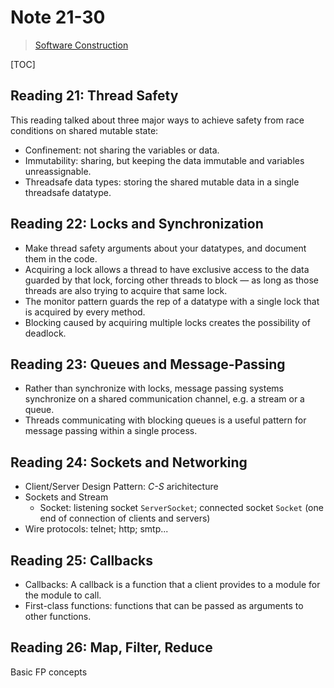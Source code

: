 # Note 21-30

> [Software Construction](http://web.mit.edu/6.031/www/sp21/)

[TOC]

## Reading 21: Thread Safety

This reading talked about three major ways to achieve safety from race conditions on shared mutable state:

* Confinement: not sharing the variables or data.
* Immutability: sharing, but keeping the data immutable and variables unreassignable.
* Threadsafe data types: storing the shared mutable data in a single threadsafe datatype.

## Reading 22: Locks and Synchronization

* Make thread safety arguments about your datatypes, and document them in the code.
* Acquiring a lock allows a thread to have exclusive access to the data guarded by that lock, forcing other threads to block — as long as those threads are also trying to acquire that same lock.
* The monitor pattern guards the rep of a datatype with a single lock that is acquired by every method.
* Blocking caused by acquiring multiple locks creates the possibility of deadlock.

## Reading 23: Queues and Message-Passing

* Rather than synchronize with locks, message passing systems synchronize on a shared communication channel, e.g. a stream or a queue.
* Threads communicating with blocking queues is a useful pattern for message passing within a single process.

## Reading 24: Sockets and Networking

* Client/Server Design Pattern: *C-S* arichitecture
* Sockets and Stream
    * Socket: listening socket `ServerSocket`; connected socket `Socket` (one end of connection of clients and servers)
* Wire protocols: telnet; http; smtp...

## Reading 25: Callbacks

* Callbacks: A callback is a function that a client provides to a module for the module to call.
* First-class functions: functions that can be passed as arguments to other functions.

## Reading 26: Map, Filter, Reduce

Basic FP concepts

